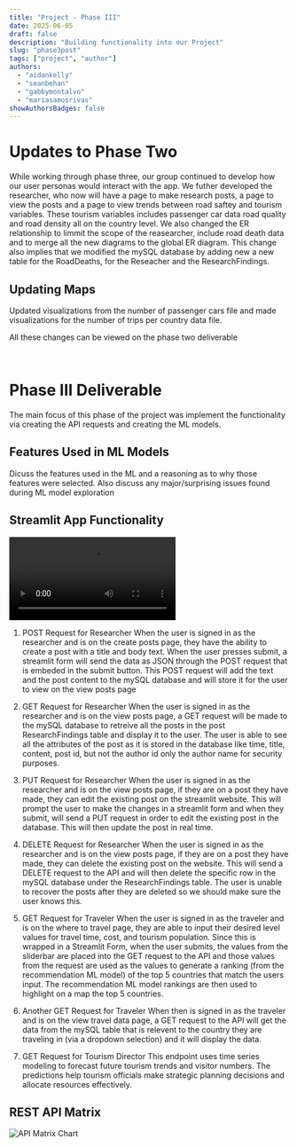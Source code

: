 ```yaml
---
title: "Project - Phase III"
date: 2025-06-05
draft: false
description: "Building functionality into our Project"
slug: "phase3post"
tags: ["project", "author"]
authors:
  - "aidankelly"
  - "seanbehan"
  - "gabbymontalvo"
  - "mariasamosrivas"
showAuthorsBadges: false
---
```


# Updates to Phase Two
While working through phase three, our group continued to develop how our user personas would interact with the app. We futher developed the researcher, who now will have a page to make research posts, a page to view the posts and a page to view trends between road saftey and tourism variables. These tourism variables includes passenger car data road quality and road density all on the country level. We also changed the ER relationship to limmit the scope of the reasearcher, include road death data and to merge all the new diagrams to the global ER diagram. This change also implies that we modified the mySQL database by adding new a new table for the RoadDeaths, for the Reseacher and the ResearchFindings. 

## Updating Maps
Updated visualizations from the number of passenger cars file and made visualizations for the number of trips per country data file. 

All these changes can be viewed on the phase two deliverable

 <br>

# Phase III Deliverable
The main focus of this phase of the project was implement the functionality via creating the API requests and creating the ML models. 

## Features Used in ML Models
Dicuss the features used in the ML and a reasoning as to why those features were selected. Also discuss any major/surprising issues found during ML model exploration

## Streamlit App Functionality
![This is the test video](Preview-Vid.mov)

1. POST Request for Researcher
When the user is signed in as the researcher and is on the create posts page, they have the ability to create a post with a title and body text. When the user presses submit, a streamlit form will send the data as JSON through the POST request that is embeded in the submit button. This POST request will add the text and the post content to the mySQL database and will store it for the user to view on the view posts page

2. GET Request for Researcher
When the user is signed in as the researcher and is on the view posts page, a GET request will be made to the mySQL database to retreive all the posts in the post ResearchFindings table and display it to the user. The user is able to see all the attributes of the post as it is stored in the database like time, title, content, post id, but not the author id only the author name for security purposes.

3. PUT Request for Researcher
When the user is signed in as the researcher and is on the view posts page, if they are on a post they have made, they can edit the existing post on the streamlit website. This will prompt the user to make the changes in a streamlit form and when they submit, will send a PUT request in order to edit the existing post in the database. This will then update the post in real time.

4. DELETE Request for Researcher
When the user is signed in as the researcher and is on the view posts page, if they are on a post they have made, they can delete the existing post on the website. This will send a DELETE request to the API and will then delete the specific row in the mySQL database under the ResearchFindings table. The user is unable to recover the posts after they are deleted so we should make sure the user knows this.

5. GET Request for Traveler
When the user is signed in as the traveler and is on the where to travel page, they are able to input their desired level values for travel time, cost, and tourism population. Since this is wrapped in a Streamlit Form, when the user submits, the values from the sliderbar are placed into the GET request to the API and those values from the request are used as the values to generate a ranking (from the recommendation ML model) of the top 5 countries that match the users input. The recommendation ML model rankings are then used to highlight on a map the top 5 countries.

6. Another GET Request for Traveler 
When then is signed in as the traveler and is on the view travel data page, a GET request to the API will get the data from the mySQL table that is relevent to the country they are traveling in (via a dropdown selection) and it will display the data.

7. GET Request for Tourism Director
This endpoint uses time series modeling to forecast future tourism trends and visitor numbers. The predictions help tourism officials make strategic planning decisions and allocate resources effectively.


## REST API Matrix
![API Matrix Chart](Matrix.png)


